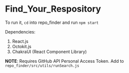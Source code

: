 # Find_Your_Respository

To run it, `cd` into repo_finder and run `npm start`

Dependencies: 
1. React.js
2. Octokit.js
3. ChakraUI (React Component Library)

**NOTE**: Requires GitHub API Personal Access Token. Add to `repo_finder/src/utils/runSearch.js`